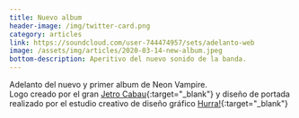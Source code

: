 ```yaml
---
title: Nuevo album
header-image: /img/twitter-card.png
category: articles
link: https://soundcloud.com/user-744474957/sets/adelanto-web
image: /assets/img/articles/2020-03-14-new-album.jpeg
bottom-description: Aperitivo del nuevo sonido de la banda.
---
```

Adelanto del nuevo y primer album de Neon Vampire.
<br>
Logo creado por el gran [Jetro Cabau](https://www.instagram.com/jetrocabau/?hl=en){:target="_blank"} y diseño de portada realizado por el estudio creativo de diseño gráfico [Hurra!](http://www.hurra.pro/){:target="_blank"}
